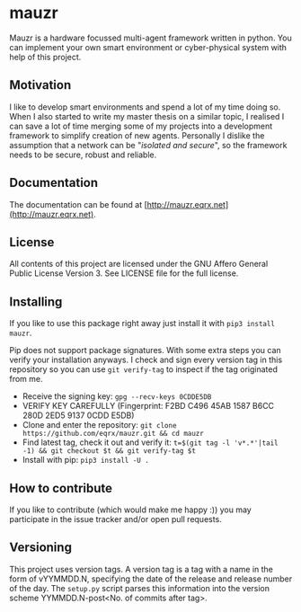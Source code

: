 mauzr
=====

Mauzr is a hardware focussed multi-agent framework written in python. You can
implement your own smart environment or cyber-physical system with help
of this project.

Motivation
----------

I like to develop smart environments and spend a lot of my time doing so.
When I also started to write my master thesis on a similar topic, I realised
I can save a lot of time merging some of my projects into a development
framework to simplify creation of new agents.
Personally I dislike the assumption that a network can be "*isolated and
secure*", so the framework needs to be secure, robust and reliable.

Documentation
-------------

The documentation can be found at
[http://mauzr.eqrx.net](http://mauzr.eqrx.net).

License
-------

All contents of this project are licensed under the
GNU Affero General Public License Version 3. See LICENSE file for the full
license.

Installing
----------

If you like to use this package right away just install it with
`pip3 install mauzr`.

Pip does not support package signatures. With some extra steps you can verify
your installation anyways. I check and sign every version tag in this repository
so you can use `git verify-tag` to inspect if the tag originated from me.

- Receive the signing key:
  `gpg --recv-keys 0CDDE5DB`
- VERIFY KEY CAREFULLY
  (Fingerprint: F2BD C496 45AB 1587 B6CC 280D 2ED5 9137 0CDD E5DB)
- Clone and enter the repository:
  `git clone https://github.com/eqrx/mauzr.git && cd mauzr`
- Find latest tag, check it out and verify it:
  `t=$(git tag -l 'v*.*'|tail -1) && git checkout $t && git verify-tag $t`
- Install with pip:
  `pip3 install -U .`

How to contribute
-----------------

If you like to contribute (which would make me happy :)) you may participate
in the issue tracker and/or open pull requests.

Versioning
----------

This project uses version tags. A version tag is a tag with a name in the form
of vYYMMDD.N, specifying the date of the release and release number of the day.
The `setup.py` script parses this information into the version scheme
YYMMDD.N-post<No. of commits after tag>.
